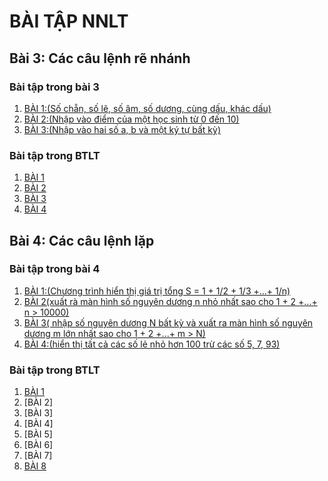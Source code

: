 # BÀI TẬP NNLT
## Bài 3: Các câu lệnh rẽ nhánh
### Bài tập trong bài 3
1. [BÀI 1:(Số chẵn, số lẽ, số âm, số dương, cùng dấu, khác dấu)](https://www.jdoodle.com/embed/v0/5wji)
2. [BÀI 2:(Nhập vào điểm của một học sinh từ 0 đến 10)](https://www.jdoodle.com/embed/v0/5ASx)
3. [BÀI 3:(Nhập vào hai số a, b và một ký tự bất kỳ)](https://www.jdoodle.com/embed/v0/5ASc)
### Bài tập trong BTLT
1. [BÀI 1](https://www.jdoodle.com/embed/v0/5BuH)
2. [BÀI 2](https://www.jdoodle.com/embed/v0/5Cpf)
3. [BÀI 3](https://www.jdoodle.com/embed/v0/5Cpy)
4. [BÀI 4](https://www.jdoodle.com/embed/v0/5CpI)
## Bài 4: Các câu lệnh lặp
### Bài tập trong bài 4
1. [BÀI 1:(Chương trình hiển thị giá trị tổng S = 1 + 1/2 + 1/3 +...+ 1/n)](https://www.jdoodle.com/embed/v0/5wvs)
2. [BÀI 2(xuất rà màn hình số nguyên dương n nhỏ nhất sao cho 1 + 2 +...+ n > 10000)](https://www.jdoodle.com/embed/v0/5xXZ)
3. [BÀI 3( nhập số nguyên dương N bất kỳ và xuất ra màn hình số nguyên dương m lớn nhất sao cho 1 + 2 +...+ m > N)](https://www.jdoodle.com/embed/v0/5Dzj)
4. [BÀI 4:(hiển thị tất cả các số lẻ nhỏ hơn 100 trừ các số 5, 7, 93)](https://www.jdoodle.com/embed/v0/5DeP)
### Bài tập trong BTLT
1. [BÀI 1](https://www.jdoodle.com/embed/v0/5DzE)
2. [BÀI 2]
3. [BÀI 3]
4. [BÀI 4]
5. [BÀI 5]
6. [BÀI 6]
7. [BÀI 7]
8. [BÀI 8](https://www.jdoodle.com/embed/v0/5DbP)
